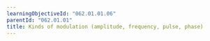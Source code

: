 ```yaml
---
learningObjectiveId: "062.01.01.06"
parentId: "062.01.01"
title: Kinds of modulation (amplitude, frequency, pulse, phase)
---
```

